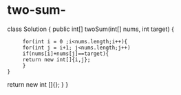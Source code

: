 # two-sum-
class Solution {
    public int[] twoSum(int[] nums, int target) {
       
         for(int i = 0 ;i<nums.length;i++){
         for(int j = i+1; j<nums.length;j++)
         if(nums[i]+nums[j]==target){
         return new int[]{i,j};
         }
    }
return new int []{};
}
}
